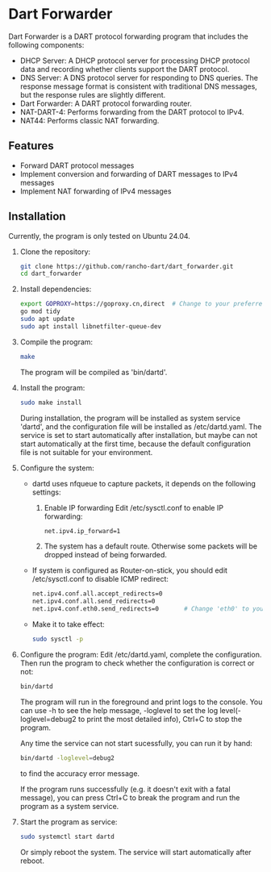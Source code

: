 # Dart Forwarder

Dart Forwarder is a DART protocol forwarding program that includes the following components:

- DHCP Server: A DHCP protocol server for processing DHCP protocol data and recording whether clients support the DART protocol.
- DNS Server: A DNS protocol server for responding to DNS queries. The response message format is consistent with traditional DNS messages, but the response rules are slightly different.
- Dart Forwarder: A DART protocol forwarding router.
- NAT-DART-4: Performs forwarding from the DART protocol to IPv4.
- NAT44: Performs classic NAT forwarding.

## Features

- Forward DART protocol messages
- Implement conversion and forwarding of DART messages to IPv4 messages
- Implement NAT forwarding of IPv4 messages

## Installation

Currently, the program is only tested on Ubuntu 24.04.

1. Clone the repository:
   ```bash
   git clone https://github.com/rancho-dart/dart_forwarder.git
   cd dart_forwarder
   ```

2. Install dependencies:
   ```bash
   export GOPROXY=https://goproxy.cn,direct  # Change to your preferred proxy.
   go mod tidy
   sudo apt update
   sudo apt install libnetfilter-queue-dev
   ```
   
3. Compile the program:
   ```bash
   make
   ```
   The program will be compiled as 'bin/dartd'.


4. Install the program:
   ```bash
   sudo make install
   ```
   During installation, the program will be installed as system service 'dartd', and the configuration file will be installed as /etc/dartd.yaml.
   The service is set to start automatically after installation, but maybe can not start automatically at the first time, because the default configuration file is not suitable for your environment.

5. Configure the system:
   - dartd uses nfqueue to capture packets, it depends on the following settings:
      1) Enable IP forwarding
         Edit /etc/sysctl.conf to enable IP forwarding:
         ```bash
         net.ipv4.ip_forward=1
         ```
      2) The system has a default route. Otherwise some packets will be dropped instead of being forwarded.

   - If system is configured as Router-on-stick, you should edit /etc/sysctl.conf to disable ICMP redirect:
      ```bash
      net.ipv4.conf.all.accept_redirects=0
      net.ipv4.conf.all.send_redirects=0
      net.ipv4.conf.eth0.send_redirects=0       # Change 'eth0' to your network interface name.
      ```
   - Make it to take effect:
      ```bash
      sudo sysctl -p
      ```

6. Configure the program:
   Edit /etc/dartd.yaml, complete the configuration.
   Then run the program to check whether the configuration is correct or not:
   ```bash
   bin/dartd 
   ```
   The program will run in the foreground and print logs to the console.
   You can use -h to see the help message, -loglevel to set the log level(-loglevel=debug2 to print the most detailed info), Ctrl+C to stop the program.
   
      Any time the service can not start sucessfully, you can run it by hand:
      ```bash
      bin/dartd -loglevel=debug2
      ```
      to find the accuracy error message.

   If the program runs successfully (e.g. it doesn't exit with a fatal message), you can press Ctrl+C to break the program and run the program as a system service.

7. Start the program as service:
   ```bash
   sudo systemctl start dartd
   ```
   Or simply reboot the system. The service will start automatically after reboot.